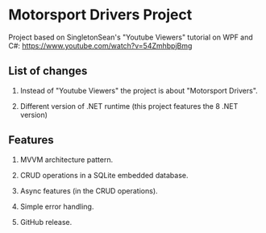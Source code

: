 # Motorsport Drivers Project

Project based on SingletonSean's "Youtube Viewers" tutorial on WPF and C#: https://www.youtube.com/watch?v=54ZmhbpjBmg

## List of changes

1. Instead of "Youtube Viewers" the project is about "Motorsport Drivers".

2. Different version of .NET runtime (this project features the 8 .NET version)

## Features

1. MVVM architecture pattern.

2. CRUD operations in a SQLite embedded database.

3. Async features (in the CRUD operations).

4. Simple error handling.

5. GitHub release.